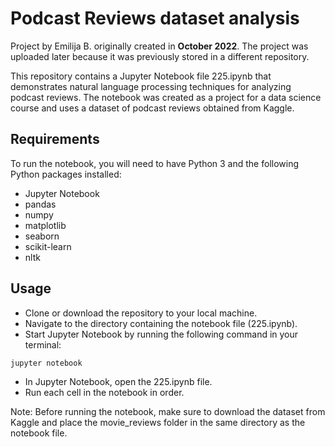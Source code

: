 # Podcast Reviews dataset analysis

Project by Emilija B. originally created in **October 2022**. The project was uploaded later because it was previously stored in a different repository.

This repository contains a Jupyter Notebook file 225.ipynb that demonstrates natural language processing techniques for analyzing podcast reviews. The notebook was created as a project for a data science course and uses a dataset of podcast reviews obtained from Kaggle.

## Requirements

To run the notebook, you will need to have Python 3 and the following Python packages installed:

* Jupyter Notebook
* pandas
* numpy
* matplotlib
* seaborn
* scikit-learn
* nltk

## Usage

* Clone or download the repository to your local machine.
* Navigate to the directory containing the notebook file (225.ipynb).
* Start Jupyter Notebook by running the following command in your terminal:

```
jupyter notebook
```

* In Jupyter Notebook, open the 225.ipynb file.
* Run each cell in the notebook in order.

Note: Before running the notebook, make sure to download the dataset from Kaggle and place the movie_reviews folder in the same directory as the notebook file.